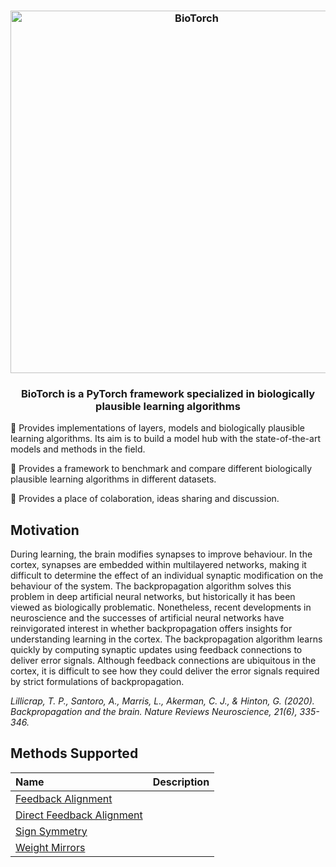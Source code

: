 <h3 align="center">
    <img width="580" alt="BioTorch" src="https://user-images.githubusercontent.com/17982112/121555300-2e01ee80-ca13-11eb-878d-a0f7e8b20401.png">
</h3>

<h3 align="center">
    <p>BioTorch is a PyTorch framework specialized in biologically plausible learning algorithms</p>
</h3>

🧠 Provides implementations of layers, models and biologically plausible learning algorithms. Its aim is to build a model hub with the state-of-the-art models and methods in the field.

🧠 Provides a framework to benchmark and compare different biologically plausible learning algorithms in different datasets. 

🧠 Provides a place of colaboration, ideas sharing and discussion.  

## Motivation

During learning, the brain modifies synapses to improve behaviour. In the cortex, synapses are embedded within multilayered networks, making it difficult to determine the effect of an individual synaptic modification on the behaviour of the system. The backpropagation algorithm solves this problem in deep artificial neural networks, but historically it has been viewed as biologically problematic. Nonetheless, recent developments in neuroscience and the successes of artificial neural networks have reinvigorated interest in whether backpropagation offers insights for understanding learning in the cortex. The backpropagation algorithm learns quickly by computing synaptic updates using feedback connections to deliver error signals. Although feedback connections are ubiquitous in the cortex, it is difficult to see how they could deliver the error signals required by strict formulations of backpropagation.

_Lillicrap, T. P., Santoro, A., Marris, L., Akerman, C. J., & Hinton, G. (2020). Backpropagation and the brain. Nature Reviews Neuroscience, 21(6), 335-346._

## Methods Supported
| Name  | Description |
| :---         |     :---      |
| [Feedback Alignment](https://arxiv.org/abs/1411.0247)    |      |
| [Direct Feedback Alignment](https://arxiv.org/abs/1609.01596)    |         |
| [Sign Symmetry](https://arxiv.org/abs/1811.03567)     |   |
| [Weight Mirrors](https://arxiv.org/abs/1904.05391)     |   |
